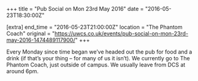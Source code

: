 +++
title = "Pub Social on Mon 23rd May 2016"
date = "2016-05-23T18:30:00Z"

[extra]
end_time = "2016-05-23T21:00:00Z"
location = "The Phantom Coach"
original = "https://uwcs.co.uk/events/pub-social-on-mon-23rd-may-2016-1474489117900/"
+++

Every Monday since time began we’ve headed out the pub for food and a drink (if that’s your thing – for many of us it isn’t). We currently go to The Phantom Coach, just outside of campus. We usually leave from DCS at around 6pm.

